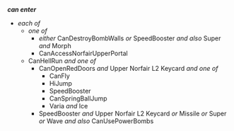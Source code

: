 ﻿***can enter***

- *each of*
  - *one of*
    - *either* CanDestroyBombWalls *or* SpeedBooster *and also* Super *and* Morph
    - CanAccessNorfairUpperPortal
  - CanHellRun *and one of*
    - CanOpenRedDoors *and* Upper Norfair L2 Keycard *and one of*
      - CanFly
      - HiJump
      - SpeedBooster
      - CanSpringBallJump
      - Varia *and* Ice
    - SpeedBooster *and* Upper Norfair L2 Keycard *or* Missile *or* Super *or* Wave *and also* CanUsePowerBombs
